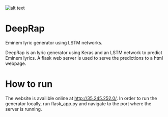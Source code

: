 ![alt text](https://github.com/rohanrav/DeepRap/master/DeepRap?raw=true)

# DeepRap
Eminem lyric generator using LSTM networks.

DeepRap is an lyric generator using Keras and an LSTM network to predict Eminem lyrics. A flask web server is used to serve the predictions to a html webpage.

# How to run
The website is availible online at http://35.245.252.0/. In order to run the generator locally, run flask_app.py and navigate to the port where the server is running.
